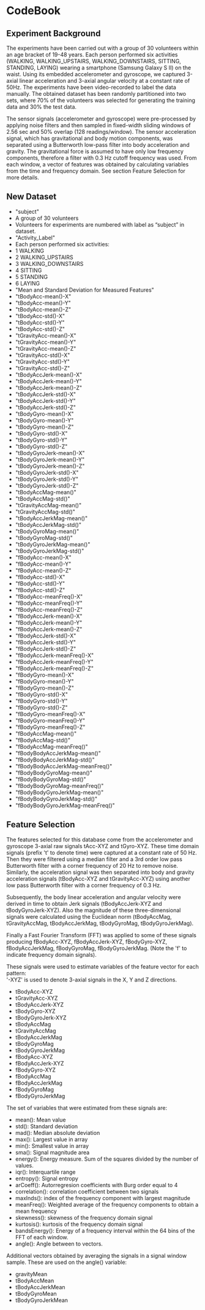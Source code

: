 # CodeBook

## Experiment Background

The experiments have been carried out with a group of 30 volunteers within an age bracket of 19-48 years. Each person performed six activities (WALKING, WALKING_UPSTAIRS, WALKING_DOWNSTAIRS, SITTING, STANDING, LAYING) wearing a smartphone (Samsung Galaxy S II) on the waist. Using its embedded accelerometer and gyroscope, we captured 3-axial linear acceleration and 3-axial angular velocity at a constant rate of 50Hz. The experiments have been video-recorded to label the data manually. The obtained dataset has been randomly partitioned into two sets, where 70% of the volunteers was selected for generating the training data and 30% the test data. 

The sensor signals (accelerometer and gyroscope) were pre-processed by applying noise filters and then sampled in fixed-width sliding windows of 2.56 sec and 50% overlap (128 readings/window). The sensor acceleration signal, which has gravitational and body motion components, was separated using a Butterworth low-pass filter into body acceleration and gravity. The gravitational force is assumed to have only low frequency components, therefore a filter with 0.3 Hz cutoff frequency was used. From each window, a vector of features was obtained by calculating variables from the time and frequency domain. See section Feature Selection for more details. 

## New Dataset

- "subject"
 - A group of 30 volunteers
 - Volunteers for experiments are numbered with label as “subject” in dataset.
- "Activity_Label"
 - Each person performed six activities:
 - 1 WALKING
 - 2 WALKING_UPSTAIRS
 - 3 WALKING_DOWNSTAIRS
 - 4 SITTING
 - 5 STANDING
 - 6 LAYING
- "Mean and Standard Deviation for Measured Features"
 - "tBodyAcc-mean()-X" 
 - "tBodyAcc-mean()-Y"
 - "tBodyAcc-mean()-Z" 
 - "tBodyAcc-std()-X" 
 - "tBodyAcc-std()-Y" 
 - "tBodyAcc-std()-Z" 
 - "tGravityAcc-mean()-X" 
 - "tGravityAcc-mean()-Y" 
 - "tGravityAcc-mean()-Z" 
 - "tGravityAcc-std()-X" 
 - "tGravityAcc-std()-Y" 
 - "tGravityAcc-std()-Z" 
 - "tBodyAccJerk-mean()-X" 
 - "tBodyAccJerk-mean()-Y" 
 - "tBodyAccJerk-mean()-Z" 
 - "tBodyAccJerk-std()-X"
 - "tBodyAccJerk-std()-Y"
 - "tBodyAccJerk-std()-Z"
 - "tBodyGyro-mean()-X" 
 - "tBodyGyro-mean()-Y" 
 - "tBodyGyro-mean()-Z" 
 - "tBodyGyro-std()-X" 
 - "tBodyGyro-std()-Y" 
 - "tBodyGyro-std()-Z" 
 - "tBodyGyroJerk-mean()-X"
 - "tBodyGyroJerk-mean()-Y"
 - "tBodyGyroJerk-mean()-Z"
 - "tBodyGyroJerk-std()-X"
 - "tBodyGyroJerk-std()-Y"
 - "tBodyGyroJerk-std()-Z"
 - "tBodyAccMag-mean()" 
 - "tBodyAccMag-std()" 
 - "tGravityAccMag-mean()" 
 - "tGravityAccMag-std()" 
 - "tBodyAccJerkMag-mean()" 
 - "tBodyAccJerkMag-std()" 
 - "tBodyGyroMag-mean()" 
 - "tBodyGyroMag-std()" 
 - "tBodyGyroJerkMag-mean()" 
 - "tBodyGyroJerkMag-std()" 
 - "fBodyAcc-mean()-X" 
 - "fBodyAcc-mean()-Y" 
 - "fBodyAcc-mean()-Z" 
 - "fBodyAcc-std()-X" 
 - "fBodyAcc-std()-Y" 
 - "fBodyAcc-std()-Z" 
 - "fBodyAcc-meanFreq()-X" 
 - "fBodyAcc-meanFreq()-Y" 
 - "fBodyAcc-meanFreq()-Z" 
 - "fBodyAccJerk-mean()-X" 
 - "fBodyAccJerk-mean()-Y" 
 - "fBodyAccJerk-mean()-Z" 
 - "fBodyAccJerk-std()-X" 
 - "fBodyAccJerk-std()-Y" 
 - "fBodyAccJerk-std()-Z" 
 - "fBodyAccJerk-meanFreq()-X" 
 - "fBodyAccJerk-meanFreq()-Y" 
 - "fBodyAccJerk-meanFreq()-Z" 
 - "fBodyGyro-mean()-X" 
 - "fBodyGyro-mean()-Y" 
 - "fBodyGyro-mean()-Z" 
 - "fBodyGyro-std()-X" 
 - "fBodyGyro-std()-Y" 
 - "fBodyGyro-std()-Z" 
 - "fBodyGyro-meanFreq()-X" 
 - "fBodyGyro-meanFreq()-Y" 
 - "fBodyGyro-meanFreq()-Z" 
 - "fBodyAccMag-mean()" 
 - "fBodyAccMag-std()" 
 - "fBodyAccMag-meanFreq()" 
 - "fBodyBodyAccJerkMag-mean()" 
 - "fBodyBodyAccJerkMag-std()" 
 - "fBodyBodyAccJerkMag-meanFreq()" 
 - "fBodyBodyGyroMag-mean()" 
 - "fBodyBodyGyroMag-std()" 
 - "fBodyBodyGyroMag-meanFreq()" 
 - "fBodyBodyGyroJerkMag-mean()" 
 - "fBodyBodyGyroJerkMag-std()" 
 - "fBodyBodyGyroJerkMag-meanFreq()"

## Feature Selection 

The features selected for this database come from the accelerometer and gyroscope 3-axial raw signals tAcc-XYZ and tGyro-XYZ. These time domain signals (prefix 't' to denote time) were captured at a constant rate of 50 Hz. Then they were filtered using a median filter and a 3rd order low pass Butterworth filter with a corner frequency of 20 Hz to remove noise. Similarly, the acceleration signal was then separated into body and gravity acceleration signals (tBodyAcc-XYZ and tGravityAcc-XYZ) using another low pass Butterworth filter with a corner frequency of 0.3 Hz. 

Subsequently, the body linear acceleration and angular velocity were derived in time to obtain Jerk signals (tBodyAccJerk-XYZ and tBodyGyroJerk-XYZ). Also the magnitude of these three-dimensional signals were calculated using the Euclidean norm (tBodyAccMag, tGravityAccMag, tBodyAccJerkMag, tBodyGyroMag, tBodyGyroJerkMag). 

Finally a Fast Fourier Transform (FFT) was applied to some of these signals producing fBodyAcc-XYZ, fBodyAccJerk-XYZ, fBodyGyro-XYZ, fBodyAccJerkMag, fBodyGyroMag, fBodyGyroJerkMag. (Note the 'f' to indicate frequency domain signals). 

These signals were used to estimate variables of the feature vector for each pattern:  
'-XYZ' is used to denote 3-axial signals in the X, Y and Z directions.

- tBodyAcc-XYZ
- tGravityAcc-XYZ
- tBodyAccJerk-XYZ
- tBodyGyro-XYZ
- tBodyGyroJerk-XYZ
- tBodyAccMag
- tGravityAccMag
- tBodyAccJerkMag
- tBodyGyroMag
- tBodyGyroJerkMag
- fBodyAcc-XYZ
- fBodyAccJerk-XYZ
- fBodyGyro-XYZ
- fBodyAccMag
- fBodyAccJerkMag
- fBodyGyroMag
- fBodyGyroJerkMag

The set of variables that were estimated from these signals are: 

- mean(): Mean value
- std(): Standard deviation
- mad(): Median absolute deviation 
- max(): Largest value in array
- min(): Smallest value in array
- sma(): Signal magnitude area
- energy(): Energy measure. Sum of the squares divided by the number of values. 
- iqr(): Interquartile range 
- entropy(): Signal entropy
- arCoeff(): Autorregresion coefficients with Burg order equal to 4
- correlation(): correlation coefficient between two signals
- maxInds(): index of the frequency component with largest magnitude
- meanFreq(): Weighted average of the frequency components to obtain a mean frequency
- skewness(): skewness of the frequency domain signal 
- kurtosis(): kurtosis of the frequency domain signal 
- bandsEnergy(): Energy of a frequency interval within the 64 bins of the FFT of each window.
- angle(): Angle between to vectors.

Additional vectors obtained by averaging the signals in a signal window sample. These are used on the angle() variable:

- gravityMean
- tBodyAccMean
- tBodyAccJerkMean
- tBodyGyroMean
- tBodyGyroJerkMean
